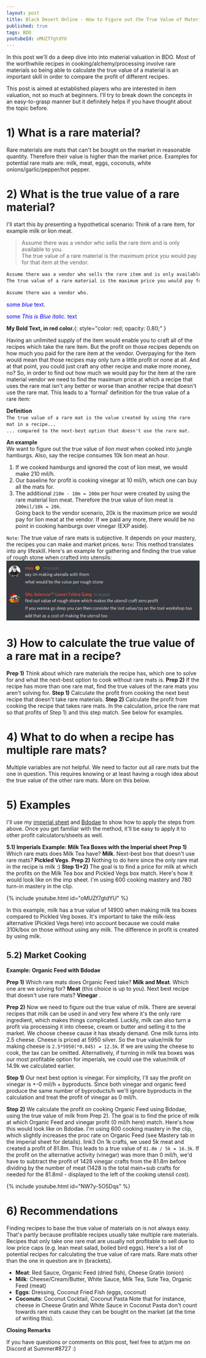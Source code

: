 ```yaml
---
layout: post
title: Black Desert Online - How to Figure out the True Value of Materials
published: true
tags: BDO
youtubeId: oMUZf7gtdYU
---
```


In this post we'll do a deep dive into into material valuation in BDO. Most of the worthwhile recipes in cooking/alchemy/processing involve rare materials so being able to calculate the true value of a material is an important skill in order to compare the profit of different recipes.

This post is aimed at established players who are interested in item valuation, not so much at beginners. I'll try to break down the concepts in an easy-to-grasp manner but it definitely helps if you have thought about the topic before.

# 1) What is a rare material? 

Rare materials are mats that can't be bought on the market in reasonable quantity. Therefore their value is higher than the market price. 
Examples for potential rare mats are: milk, meat, eggs, coconuts, white onions/garlic/pepper/hot pepper.

# 2) What is the true value of a rare material? 

I'll start this by presenting a hypothetical scenario:
Think of a rare item, for example milk or lion meat.
 
> Assume there was a vendor who sells the rare item and is only available to you.  
> The true value of a rare material is the maximum price you would pay for that item at the vendor.


```diff
Assume there was a vendor who sells the rare item and is only available to you.  
The true value of a rare material is the maximum price you would pay for that item at the vendor.
```

```diff
Assume there was a vendor who.
```

<span style="color:blue">some *blue* text</span>.

<span style="color:blue">some *This is Blue italic.* text</span>

**My Bold Text, in red color.**{: style="color: red; opacity: 0.80;" }





Having an unlimited supply of the item would enable you to craft all of the recipes which take the rare item. But the profit on those recipes depends on how much you paid for the rare item at the vendor. Overpaying for the item would mean that those recipes may only turn a little profit or none at all. And at that point, you could just craft any other recipe and make more money, no? 
So, in order to find out how much we would pay for the item at the rare material vendor we need to find the maximum price at which a recipe that uses the rare mat isn't any better or worse than another recipe that doesn't use the rare mat.
This leads to a 'formal' definition for the true value of a rare item:


**Definition**  
`The true value of a rare mat is the value created by using the rare mat in a recipe...`   
`... compared to the next-best option that doesn't use the rare mat.`  


**An example**  
We want to figure out the true value of *lion meat* when cooked into jungle hamburgs. Also, say the recipe consumes 10k lion meat an hour. 
1) If we cooked hamburgs and ignored the cost of lion meat, we would make 210 mil/h.  
2) Our baseline for profit is cooking vinegar at 10 mil/h, which one can buy all the mats for.  
3) The additional `210m - 10m = 200m` per hour were created by using the rare material lion meat. Therefore the true value of lion meat is `200mil/10k = 20k`.  
Going back to the vendor scenario, 20k is the maximum price we would pay for lion meat at the vendor. If we paid any more, there would be no point in cooking hamburgs over vinegar (EXP aside).

`Note`: The true value of rare mats is subjective. It depends on your mastery, the recipes you can make and market prices.
`Note`: This method translates into any lifeskill. Here's an example for gathering and finding the true value of rough stone when crafted into utensils:
<img  src="/files/bdo_truevalue/utensils.png">

# 3) How to calculate the true value of a rare mat in a recipe?

__Prep 1)__ Think about which rare materials the recipe has, which one to solve for and what the next-best option to cook without rare mats is.
__Prep 2)__ If the recipe has more than one rare mat, find the true values of the rare mats you aren't solving for.
__Step 1)__ Calculate the profit from cooking the next best recipe that doesn't take rare materials.
__Step 2)__ Calculate the profit from cooking the recipe that takes rare mats. In the calculation, price the rare mat so that profits of Step 1) and this step match. 
See below for examples.

# 4) What to do when a recipe has multiple rare mats?

Multiple variables are not helpful. We need to factor out all rare mats but the one in question. This requires knowing or at least having a rough idea about the true value of the other rare mats. More on this below.

# 5) Examples

I'll use my  [imperial sheet](http://bit.ly/ImperialSheet) and [Bdodae](https://www.bdodae.com/) to show how to apply the steps from above. 
Once you get familiar with the method, it'll be easy to apply it to other profit calculators/sheets as well.

**5.1) Imperials**
**Example: Milk Tea Boxes with the Imperial sheet**
__Prep 1)__ Which rare mats does Milk Tea have? __Milk__. Next-best box that doesn't use rare mats? __Pickled Vegs__.
__Prep 2)__ Nothing to do here since the only rare mat in the recipe is milk \:)
__Step 1)+2)__ The goal is to find a price for milk at which the profits on the Milk Tea box and Pickled Vegs box match.
Here's how it would look like on the imp sheet. I'm using 600 cooking mastery and 780 turn-in mastery in the clip.

{% include youtube.html id="oMUZf7gtdYU" %}

In this example, milk has a true value of 14900 when making milk tea boxes compared to Pickled Veg boxes.
It's important to take the milk-less alternative (Pickled Vegs here) into account because we could make 310k/box on those without using any milk. The difference in profit is created by using milk.

## 5.2) Market Cooking

**Example: Organic Feed with Bdodae**

__Prep 1)__ Which rare mats does Organic Feed take? __Milk and Meat__. Which one are we solving for? __Meat__ (this choice is up to you). Next best recipe that doesn't use rare mats? __Vinegar__ .

__Prep 2)__ Now we need to figure out the true value of milk. There are several recipes that milk can be used in and very few where it's the only rare ingredient, which makes things complicated. Luckily, milk can also turn a profit via processing it into cheese, cream or butter and selling it to the market. We choose cheese cause it has steady demand.
One milk turns into 2.5 cheese. Cheese is priced at 5950 silver. So the true value/milk for making cheese is `2.5*5950(*0.845) = 12.5k`. If we are using the cheese to cook, the tax can be omitted.
Alternatively, if turning in milk tea boxes was our most profitable option for imperials, we could use the value/milk of 14.9k we calculated earlier.

__Step 1)__ Our next best option is vinegar. For simplicity, I'll say the profit on vinegar is +-0 mil/h + byproducts. Since both vinegar and organic feed produce the same number of byproducts/h we'll ignore byproducts in the calculation and treat the profit of vinegar as 0 mil/h.

__Step 2)__ We calculate the profit on cooking Organic Feed using Bdodae, using the true value of milk from Prep 2).
The goal is to find the price of milk at which Organic Feed and vinegar profit (0 mil/h here) match.
Here's how this would look like on Bdodae. I'm using 600 cooking mastery in the clip, which slightly increases the proc rate on Organic Feed (see Mastery tab in the imperial sheet for details).
link3
On 1k crafts, we used 5k meat and created a profit of 81.8m. This leads to a true value of `81.8m / 5k = 16.3k`.
If the profit on the alternative activity (vinegar) was more than 0 mil/h, we'd have to subtract the profit of 1428 vinegar crafts from the 81.8m before dividing by the number of meat (1428 is the total main+sub crafts for needed for the 81.8mil - displayed to the left of the cooking utensil cost).

{% include youtube.html id="NW7y-5O5Dqs" %}

# 6) Recommendations
Finding recipes to base the true value of materials on is not always easy. That's partly because profitable recipes usually take multiple rare materials. Recipes that only take one rare mat are usually not profitable to sell due to low price caps (e.g. lean meat salad, boiled bird eggs).
Here's a list of potential recipes for calculating the true value of rare mats. Rare mats other than the one in question are in (brackets).
- __Meat__: Red Sauce, Organic Feed (dried fish), Cheese Gratin (onion)
- __Milk__: Cheese/Cream/Butter, White Sauce, Milk Tea, Sute Tea, Organic Feed (meat)
- __Eggs__: Dressing, Coconut Fried Fish (eggs, coconut)
- __Coconuts__: Coconut Cocktail, Coconut Pasta
Note that for instance, cheese in Cheese Gratin and White Sauce in Coconut Pasta don't count towards rare mats cause they can be bought on the market (at the time of writing this).


**Closing Remarks**

If you have questions or comments on this post, feel free to at/pm me on Discord at Summer#8727 :)
